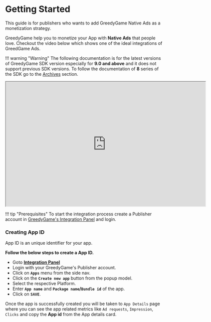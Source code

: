 # Getting Started

This guide is for publishers who wants to add GreedyGame Native Ads as a monetization strategy. 

GreedyGame help you to monetize your App with **Native Ads** that people love. Checkout the video below which shows one of the ideal integrations of GreedGame Ads.

!!! warning "Warning"
	The following documentation is for the latest versions of GreedyGame SDK version especially for <b>9.0 and above</b> and it does not support previous SDK versions. To follow the documentation of <b>8</b> series of the SDK go to the <a href="/releases/">Archives</a> section.

<iframe width="640" height="400"
src="https://www.youtube.com/embed/o5OHeQCyT4A">
</iframe>

!!! tip "Prerequisites"
	To start the integration process create a Publisher account in <a target="_blank" rel="noopener noreferrer" href="https://integration.greedygame.com">GreedyGame's Integration Panel</a> and login.
	

### **Creating App ID**
App ID is an unique identifier for your app.

**Follow the below steps to create a App ID.**

* Goto **<a target="_blank" rel="noopener noreferrer" href="https://integration.greedygame.com">Integration Panel</a>**
* Login with your GreedyGame's Publisher account.
* Click on **`Apps`** menu from the side nav.
* Click on the **`Create new app`** button from the popup model.
* Select the respective Platform.
* Enter **`App name`** and **`Package name`/`Bundle id`** of the app.
* Click on **`SAVE`**.

Once the app is successfully created you will be taken to `App Details` page where you can see the app related metrics like `Ad requests`, `Impression`, `Clicks` and copy the **App id** from the App details card.


